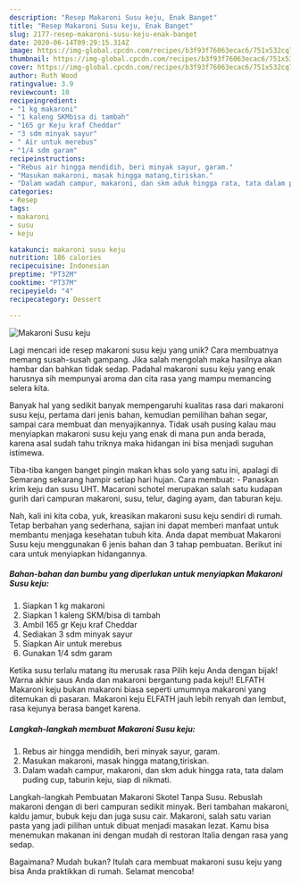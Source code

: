 ```yaml
---
description: "Resep Makaroni Susu keju, Enak Banget"
title: "Resep Makaroni Susu keju, Enak Banget"
slug: 2177-resep-makaroni-susu-keju-enak-banget
date: 2020-06-14T09:29:15.314Z
image: https://img-global.cpcdn.com/recipes/b3f93f76063ecac6/751x532cq70/makaroni-susu-keju-foto-resep-utama.jpg
thumbnail: https://img-global.cpcdn.com/recipes/b3f93f76063ecac6/751x532cq70/makaroni-susu-keju-foto-resep-utama.jpg
cover: https://img-global.cpcdn.com/recipes/b3f93f76063ecac6/751x532cq70/makaroni-susu-keju-foto-resep-utama.jpg
author: Ruth Wood
ratingvalue: 3.9
reviewcount: 10
recipeingredient:
- "1 kg makaroni"
- "1 kaleng SKMbisa di tambah"
- "165 gr Keju kraf Cheddar"
- "3 sdm minyak sayur"
- " Air untuk merebus"
- "1/4 sdm garam"
recipeinstructions:
- "Rebus air hingga mendidih, beri minyak sayur, garam."
- "Masukan makaroni, masak hingga matang,tiriskan."
- "Dalam wadah campur, makaroni, dan skm aduk hingga rata, tata dalam puding cup, taburin keju, siap di nikmati."
categories:
- Resep
tags:
- makaroni
- susu
- keju

katakunci: makaroni susu keju 
nutrition: 186 calories
recipecuisine: Indonesian
preptime: "PT32M"
cooktime: "PT37M"
recipeyield: "4"
recipecategory: Dessert

---
```



![Makaroni Susu keju](https://img-global.cpcdn.com/recipes/b3f93f76063ecac6/751x532cq70/makaroni-susu-keju-foto-resep-utama.jpg)

Lagi mencari ide resep makaroni susu keju yang unik? Cara membuatnya memang susah-susah gampang. Jika salah mengolah maka hasilnya akan hambar dan bahkan tidak sedap. Padahal makaroni susu keju yang enak harusnya sih mempunyai aroma dan cita rasa yang mampu memancing selera kita.

Banyak hal yang sedikit banyak mempengaruhi kualitas rasa dari makaroni susu keju, pertama dari jenis bahan, kemudian pemilihan bahan segar, sampai cara membuat dan menyajikannya. Tidak usah pusing kalau mau menyiapkan makaroni susu keju yang enak di mana pun anda berada, karena asal sudah tahu triknya maka hidangan ini bisa menjadi suguhan istimewa.

Tiba-tiba kangen banget pingin makan khas solo yang satu ini, apalagi di Semarang sekarang hampir setiap hari hujan. Cara membuat: - Panaskan krim keju dan susu UHT. Macaroni schotel merupakan salah satu kudapan gurih dari campuran makaroni, susu, telur, daging ayam, dan taburan keju.


Nah, kali ini kita coba, yuk, kreasikan makaroni susu keju sendiri di rumah. Tetap berbahan yang sederhana, sajian ini dapat memberi manfaat untuk membantu menjaga kesehatan tubuh kita. Anda dapat membuat Makaroni Susu keju menggunakan 6 jenis bahan dan 3 tahap pembuatan. Berikut ini cara untuk menyiapkan hidangannya.

<!--inarticleads1-->

##### Bahan-bahan dan bumbu yang diperlukan untuk menyiapkan Makaroni Susu keju:

1. Siapkan 1 kg makaroni
1. Siapkan 1 kaleng SKM/bisa di tambah
1. Ambil 165 gr Keju kraf Cheddar
1. Sediakan 3 sdm minyak sayur
1. Siapkan  Air untuk merebus
1. Gunakan 1/4 sdm garam


Ketika susu terlalu matang itu merusak rasa Pilih keju Anda dengan bijak! Warna akhir saus Anda dan makaroni bergantung pada keju!! ELFATH Makaroni keju bukan makaroni biasa seperti umumnya makaroni yang ditemukan di pasaran. Makaroni keju ELFATH jauh lebih renyah dan lembut, rasa kejunya berasa banget karena. 

<!--inarticleads2-->

##### Langkah-langkah membuat Makaroni Susu keju:

1. Rebus air hingga mendidih, beri minyak sayur, garam.
1. Masukan makaroni, masak hingga matang,tiriskan.
1. Dalam wadah campur, makaroni, dan skm aduk hingga rata, tata dalam puding cup, taburin keju, siap di nikmati.


Langkah-langkah Pembuatan Makaroni Skotel Tanpa Susu. Rebuslah makaroni dengan di beri campuran sedikit minyak. Beri tambahan makaroni, kaldu jamur, bubuk keju dan juga susu cair. Makaroni, salah satu varian pasta yang jadi pilihan untuk dibuat menjadi masakan lezat. Kamu bisa menemukan makanan ini dengan mudah di restoran Italia dengan rasa yang sedap. 

Bagaimana? Mudah bukan? Itulah cara membuat makaroni susu keju yang bisa Anda praktikkan di rumah. Selamat mencoba!
